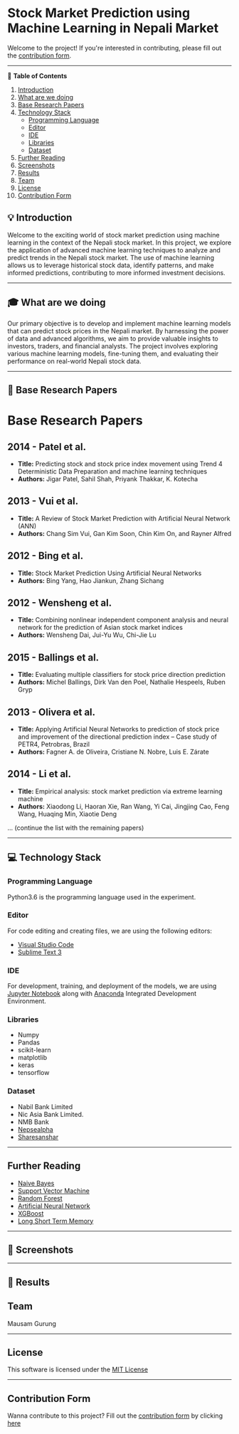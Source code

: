 # Stock Market Prediction using Machine Learning in Nepali Market

Welcome to the project! If you're interested in contributing, please fill out the [contribution form](#contribution-form).

---

🚩 **Table of Contents**

1. [Introduction](#introduction)
2. [What are we doing](#what-are-we-doing)
3. [Base Research Papers](#base-research-papers)
4. [Technology Stack](#technology-stack)
   - [Programming Language](#programming-language)
   - [Editor](#editor)
   - [IDE](#ide)
   - [Libraries](#libraries)
   - [Dataset](#dataset)
5. [Further Reading](#further-reading)
6. [Screenshots](#screenshots)
7. [Results](#result)
8. [Team](#team)
9. [License](#license)
10. [Contribution Form](#contribution-form)

## 💡 Introduction<a name="introduction"></a>

Welcome to the exciting world of stock market prediction using machine learning in the context of the Nepali stock market. In this project, we explore the application of advanced machine learning techniques to analyze and predict trends in the Nepali stock market. The use of machine learning allows us to leverage historical stock data, identify patterns, and make informed predictions, contributing to more informed investment decisions.


---

## 🎓 What are we doing<a name="what-are-we-doing"></a>
Our primary objective is to develop and implement machine learning models that can predict stock prices in the Nepali market. By harnessing the power of data and advanced algorithms, we aim to provide valuable insights to investors, traders, and financial analysts. The project involves exploring various machine learning models, fine-tuning them, and evaluating their performance on real-world Nepali stock data.

---

## 📙 Base Research Papers<a name="base-research-papers"></a>

# Base Research Papers

## 2014 - Patel et al.
- **Title:** Predicting stock and stock price index movement using Trend 4 Deterministic Data Preparation and machine learning techniques
- **Authors:** Jigar Patel, Sahil Shah, Priyank Thakkar, K. Kotecha

## 2013 - Vui et al.
- **Title:** A Review of Stock Market Prediction with Artificial Neural Network (ANN)
- **Authors:** Chang Sim Vui, Gan Kim Soon, Chin Kim On, and Rayner Alfred

## 2012 - Bing et al.
- **Title:** Stock Market Prediction Using Artificial Neural Networks
- **Authors:** Bing Yang, Hao Jiankun, Zhang Sichang

## 2012 - Wensheng et al.
- **Title:** Combining nonlinear independent component analysis and neural network for the prediction of Asian stock market indices
- **Authors:** Wensheng Dai, Jui-Yu Wu, Chi-Jie Lu

## 2015 - Ballings et al.
- **Title:** Evaluating multiple classifiers for stock price direction prediction
- **Authors:** Michel Ballings, Dirk Van den Poel, Nathalie Hespeels, Ruben Gryp

## 2013 - Olivera et al.
- **Title:** Applying Artificial Neural Networks to prediction of stock price and improvement of the directional prediction index – Case study of PETR4, Petrobras, Brazil
- **Authors:** Fagner A. de Oliveira, Cristiane N. Nobre, Luis E. Zárate

## 2014 - Li et al.
- **Title:** Empirical analysis: stock market prediction via extreme learning machine
- **Authors:** Xiaodong Li, Haoran Xie, Ran Wang, Yi Cai, Jingjing Cao, Feng Wang, Huaqing Min, Xiaotie Deng

... (continue the list with the remaining papers)


---

## 💻 Technology Stack<a name="technology-stack"></a>

### Programming Language<a name="programming-language"></a>

Python3.6 is the programming language used in the experiment.

### Editor<a name="editor"></a>

For code editing and creating files, we are using the following editors:
* [Visual Studio Code](https://code.visualstudio.com/)
* [Sublime Text 3](https://www.sublimetext.com/3)

### IDE<a name="ide"></a>

For development, training, and deployment of the models, we are using [Jupyter Notebook](http://jupyter.org/) along with [Anaconda](https://www.anaconda.com/) Integrated Development Environment.

### Libraries<a name="libraries"></a>

* Numpy
* Pandas
* scikit-learn
* matplotlib
* keras
* tensorflow

### Dataset<a name="dataset"></a>

* Nabil Bank Limited
* Nic Asia Bank Limited.
* NMB Bank
* [Nepsealpha](https://www.nepsealpha.com)
* [Sharesanshar](https://www.sharesansar.com/company/nabil)

---

## Further Reading<a name="further-reading"></a>

* [Naive Bayes](https://www.analyticsvidhya.com/blog/2017/09/naive-bayes-explained/)
* [Support Vector Machine](https://www.analyticsvidhya.com/blog/2017/09/understaing-support-vector-machine-example-code/)
* [Random Forest](https://www.analyticsvidhya.com/blog/2016/04/complete-tutorial-tree-based-modeling-scratch-in-python/)
* [Artificial Neural Network](https://www.analyticsvidhya.com/blog/2014/10/introduction-neural-network-simplified/)
* [XGBoost](https://machinelearningmastery.com/gentle-introduction-xgboost-applied-machine-learning/)
* [Long Short Term Memory](https://www.analyticsvidhya.com/blog/2017/12/fundamentals-of-deep-learning-introduction-to-lstm/)

---

## 🐾 Screenshots<a name="screenshots"></a>

---

## 🚀 Results<a name="result"></a>



## Team<a name="team"></a>

Mausam Gurung

---

## License<a name="license"></a>

This software is licensed under the [MIT License](https://github.com/AI-International-Group-4/Stock-Price-Prediction/blob/master/LICENSE)

---

## Contribution Form<a name="contribution-form"></a>

Wanna contribute to this project? Fill out the [contribution form](#contribution-form) by clicking [here](https://goo.gl/forms/oSrfaoRh5A5RbhTB2)
